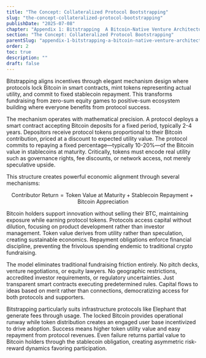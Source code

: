 ```yaml
---
title: "The Concept: Collateralized Protocol Bootstrapping"
slug: "the-concept-collateralized-protocol-bootstrapping"
publishDate: "2025-07-08"
chapter: "Appendix 1: Bitstrapping  A Bitcoin-Native Venture Architecture"
section: "The Concept: Collateralized Protocol Bootstrapping"
parentSlug: "appendix-1-bitstrapping-a-bitcoin-native-venture-architecture"
order: 2
toc: true
description: ""
draft: false
---
```


Bitstrapping aligns incentives through elegant mechanism design where protocols lock Bitcoin in smart contracts, mint tokens representing actual utility, and commit to fixed stablecoin repayment. This transforms fundraising from zero-sum equity games to positive-sum ecosystem building where everyone benefits from protocol success.

The mechanism operates with mathematical precision. A protocol deploys a smart contract accepting Bitcoin deposits for a fixed period, typically 2-4 years. Depositors receive protocol tokens proportional to their Bitcoin contribution, priced at a discount to expected utility value. The protocol commits to repaying a fixed percentage—typically 10-20%—of the Bitcoin value in stablecoins at maturity. Critically, tokens must encode real utility such as governance rights, fee discounts, or network access, not merely speculative upside.

This structure creates powerful economic alignment through several mechanisms:

$$\text{Contributor Return} = \text{Token Value at Maturity} + \text{Stablecoin Repayment} + \text{Bitcoin Appreciation}$$

Bitcoin holders support innovation without selling their BTC, maintaining exposure while earning protocol tokens. Protocols access capital without dilution, focusing on product development rather than investor management. Token value derives from utility rather than speculation, creating sustainable economics. Repayment obligations enforce financial discipline, preventing the frivolous spending endemic to traditional crypto fundraising.

The model eliminates traditional fundraising friction entirely. No pitch decks, venture negotiations, or equity lawyers. No geographic restrictions, accredited investor requirements, or regulatory uncertainties. Just transparent smart contracts executing predetermined rules. Capital flows to ideas based on merit rather than connections, democratizing access for both protocols and supporters.

Bitstrapping particularly suits infrastructure protocols like Elephant that generate fees through usage. The locked Bitcoin provides operational runway while token distribution creates an engaged user base incentivized to drive adoption. Success means higher token utility value and easy repayment from protocol revenues. Even failure returns partial value to Bitcoin holders through the stablecoin obligation, creating asymmetric risk-reward dynamics favoring participation.
